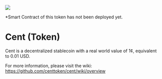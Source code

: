 ![](https://i.imgur.com/eC1gPoW.jpg)

*Smart Contract of this token has not been deployed yet.

# Cent (Token)

Cent is a decentralized stablecoin with a real world value of 1¢, equivalent to 0.01 USD.

For more information, please visit the wiki: https://github.com/centtoken/cent/wiki/overview
